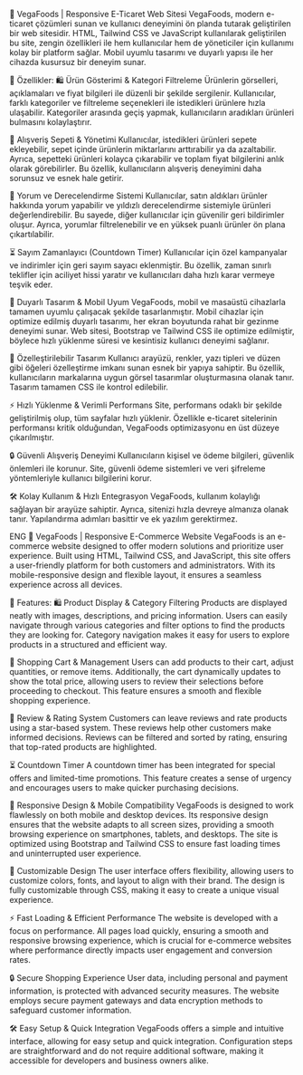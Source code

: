 🛒 VegaFoods | Responsive E-Ticaret Web Sitesi
VegaFoods, modern e-ticaret çözümleri sunan ve kullanıcı deneyimini ön planda tutarak geliştirilen bir web sitesidir. HTML, Tailwind CSS ve JavaScript kullanılarak geliştirilen bu site, zengin özellikleri ile hem kullanıcılar hem de yöneticiler için kullanımı kolay bir platform sağlar. Mobil uyumlu tasarımı ve duyarlı yapısı ile her cihazda kusursuz bir deneyim sunar.

🚀 Özellikler:
🛍️ Ürün Gösterimi & Kategori Filtreleme
Ürünlerin görselleri, açıklamaları ve fiyat bilgileri ile düzenli bir şekilde sergilenir. Kullanıcılar, farklı kategoriler ve filtreleme seçenekleri ile istedikleri ürünlere hızla ulaşabilir. Kategoriler arasında geçiş yapmak, kullanıcıların aradıkları ürünleri bulmasını kolaylaştırır.

🛒 Alışveriş Sepeti & Yönetimi
Kullanıcılar, istedikleri ürünleri sepete ekleyebilir, sepet içinde ürünlerin miktarlarını arttırabilir ya da azaltabilir. Ayrıca, sepetteki ürünleri kolayca çıkarabilir ve toplam fiyat bilgilerini anlık olarak görebilirler. Bu özellik, kullanıcıların alışveriş deneyimini daha sorunsuz ve esnek hale getirir.

💬 Yorum ve Derecelendirme Sistemi
Kullanıcılar, satın aldıkları ürünler hakkında yorum yapabilir ve yıldızlı derecelendirme sistemiyle ürünleri değerlendirebilir. Bu sayede, diğer kullanıcılar için güvenilir geri bildirimler oluşur. Ayrıca, yorumlar filtrelenebilir ve en yüksek puanlı ürünler ön plana çıkartılabilir.

⏳ Sayım Zamanlayıcı (Countdown Timer)
Kullanıcılar için özel kampanyalar ve indirimler için geri sayım sayacı eklenmiştir. Bu özellik, zaman sınırlı teklifler için aciliyet hissi yaratır ve kullanıcıları daha hızlı karar vermeye teşvik eder.

📱 Duyarlı Tasarım & Mobil Uyum
VegaFoods, mobil ve masaüstü cihazlarla tamamen uyumlu çalışacak şekilde tasarlanmıştır. Mobil cihazlar için optimize edilmiş duyarlı tasarımı, her ekran boyutunda rahat bir gezinme deneyimi sunar. Web sitesi, Bootstrap ve Tailwind CSS ile optimize edilmiştir, böylece hızlı yüklenme süresi ve kesintisiz kullanıcı deneyimi sağlanır.

🎨 Özelleştirilebilir Tasarım
Kullanıcı arayüzü, renkler, yazı tipleri ve düzen gibi öğeleri özelleştirme imkanı sunan esnek bir yapıya sahiptir. Bu özellik, kullanıcıların markalarına uygun görsel tasarımlar oluşturmasına olanak tanır. Tasarım tamamen CSS ile kontrol edilebilir.

⚡ Hızlı Yüklenme & Verimli Performans
Site, performans odaklı bir şekilde geliştirilmiş olup, tüm sayfalar hızlı yüklenir. Özellikle e-ticaret sitelerinin performansı kritik olduğundan, VegaFoods optimizasyonu en üst düzeye çıkarılmıştır.

🔒 Güvenli Alışveriş Deneyimi
Kullanıcıların kişisel ve ödeme bilgileri, güvenlik önlemleri ile korunur. Site, güvenli ödeme sistemleri ve veri şifreleme yöntemleriyle kullanıcı bilgilerini korur.

🛠️ Kolay Kullanım & Hızlı Entegrasyon
VegaFoods, kullanım kolaylığı sağlayan bir arayüze sahiptir. Ayrıca, sitenizi hızla devreye almanıza olanak tanır. Yapılandırma adımları basittir ve ek yazılım gerektirmez.


ENG
🛒 VegaFoods | Responsive E-Commerce Website
VegaFoods is an e-commerce website designed to offer modern solutions and prioritize user experience. Built using HTML, Tailwind CSS, and JavaScript, this site offers a user-friendly platform for both customers and administrators. With its mobile-responsive design and flexible layout, it ensures a seamless experience across all devices.

🚀 Features:
🛍️ Product Display & Category Filtering
Products are displayed neatly with images, descriptions, and pricing information. Users can easily navigate through various categories and filter options to find the products they are looking for. Category navigation makes it easy for users to explore products in a structured and efficient way.

🛒 Shopping Cart & Management
Users can add products to their cart, adjust quantities, or remove items. Additionally, the cart dynamically updates to show the total price, allowing users to review their selections before proceeding to checkout. This feature ensures a smooth and flexible shopping experience.

💬 Review & Rating System
Customers can leave reviews and rate products using a star-based system. These reviews help other customers make informed decisions. Reviews can be filtered and sorted by rating, ensuring that top-rated products are highlighted.

⏳ Countdown Timer
A countdown timer has been integrated for special offers and limited-time promotions. This feature creates a sense of urgency and encourages users to make quicker purchasing decisions.

📱 Responsive Design & Mobile Compatibility
VegaFoods is designed to work flawlessly on both mobile and desktop devices. Its responsive design ensures that the website adapts to all screen sizes, providing a smooth browsing experience on smartphones, tablets, and desktops. The site is optimized using Bootstrap and Tailwind CSS to ensure fast loading times and uninterrupted user experience.

🎨 Customizable Design
The user interface offers flexibility, allowing users to customize colors, fonts, and layout to align with their brand. The design is fully customizable through CSS, making it easy to create a unique visual experience.

⚡ Fast Loading & Efficient Performance
The website is developed with a focus on performance. All pages load quickly, ensuring a smooth and responsive browsing experience, which is crucial for e-commerce websites where performance directly impacts user engagement and conversion rates.

🔒 Secure Shopping Experience
User data, including personal and payment information, is protected with advanced security measures. The website employs secure payment gateways and data encryption methods to safeguard customer information.

🛠️ Easy Setup & Quick Integration
VegaFoods offers a simple and intuitive interface, allowing for easy setup and quick integration. Configuration steps are straightforward and do not require additional software, making it accessible for developers and business owners alike.
